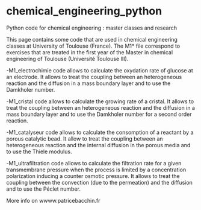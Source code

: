 # chemical_engineering_python
Python code for chemical engineering : master classes and research

This page contains some code that are used in chemical engineering classes at University of Toulouse (France). The M1* file correspond to exercises that are treated in the first year of the Master in chemical engineering of Toulouse (Université Toulouse III).

-M1_electrochimie code allows to calculate the oxydation rate of glucose at an electrode. It allows to treat the coupling between an heterogeneous reaction and the diffusion in a mass boundary layer and to use the Damkholer number.

-M1_cristal code allows to calculate the growing rate of a cristal. It allows to treat the coupling between an heterogeneous reaction and the diffusion in a mass boundary layer and to use the Damkholer number for a second order reaction.

-M1_catalyseur code allows to calculate the consomption of a reactant by a porous catalytic bead. It allow to treat the coupling between an heterogeneous reaction and the internal diffusion in the porous media and to use the Thiele modulus.

-M1_ultrafiltration code allows to calculate the filtration rate for a given transmembrane pressure when the process is limited by a concentration polarization inducing a counter osmotic pressure. It allows to treat the coupling between the convection (due to the permeation) and the  diffusion and to use the Péclet number.

More info on wwww.patricebacchin.fr
